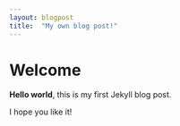 ```yaml
---
layout: blogpost
title:  "My own blog post!"
---
```


# Welcome

**Hello world**, this is my first Jekyll blog post.

I hope you like it!